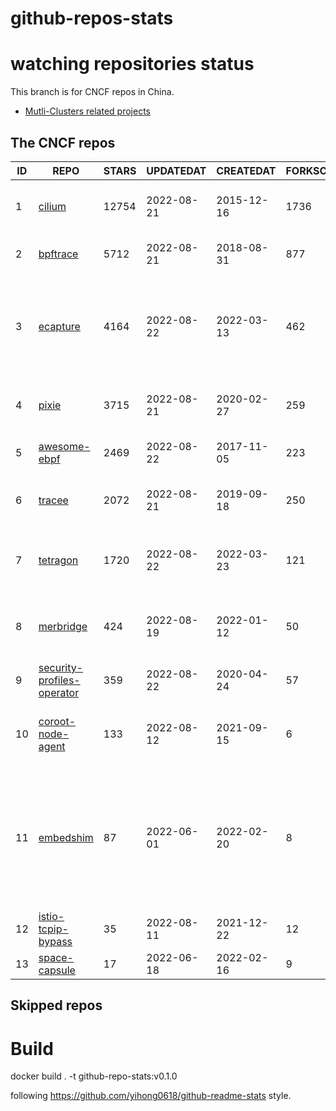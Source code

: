# github-repos-stats

# watching repositories status

This branch is for CNCF repos in China.
- [Mutli-Clusters related projects](https://github.com/pacoxu/github-repos-stats/tree/multi-clusters)


<!--START_SECTION:github_repos-->
## The CNCF repos
| ID |                                            REPO                                             | STARS | UPDATEDAT  | CREATEDAT  | FORKSCOUNT |                                                              DESCRIPTIONS                                                               |
|----|---------------------------------------------------------------------------------------------|-------|------------|------------|------------|-----------------------------------------------------------------------------------------------------------------------------------------|
|  1 | [cilium](https://github.com/cilium/cilium)                                                  | 12754 | 2022-08-21 | 2015-12-16 |       1736 | eBPF-based Networking, Security, and Observability                                                                                      |
|  2 | [bpftrace](https://github.com/iovisor/bpftrace)                                             |  5712 | 2022-08-21 | 2018-08-31 |        877 | High-level tracing language for Linux eBPF                                                                                              |
|  3 | [ecapture](https://github.com/ehids/ecapture)                                               |  4164 | 2022-08-22 | 2022-03-13 |        462 | capture SSL/TLS text content without CA cert using eBPF. supports Linux x86_64/Aarch64, Android(GKI) Aarch64.                           |
|  4 | [pixie](https://github.com/pixie-io/pixie)                                                  |  3715 | 2022-08-21 | 2020-02-27 |        259 | Instant Kubernetes-Native Application Observability                                                                                     |
|  5 | [awesome-ebpf](https://github.com/zoidbergwill/awesome-ebpf)                                |  2469 | 2022-08-22 | 2017-11-05 |        223 | A curated list of awesome projects related to eBPF.                                                                                     |
|  6 | [tracee](https://github.com/aquasecurity/tracee)                                            |  2072 | 2022-08-21 | 2019-09-18 |        250 | Linux Runtime Security and Forensics using eBPF                                                                                         |
|  7 | [tetragon](https://github.com/cilium/tetragon)                                              |  1720 | 2022-08-22 | 2022-03-23 |        121 | eBPF-based Security Observability and Runtime Enforcement                                                                               |
|  8 | [merbridge](https://github.com/merbridge/merbridge)                                         |   424 | 2022-08-19 | 2022-01-12 |         50 | Use eBPF to speed up your Service Mesh like crossing an Einstein-Rosen Bridge.                                                          |
|  9 | [security-profiles-operator](https://github.com/kubernetes-sigs/security-profiles-operator) |   359 | 2022-08-22 | 2020-04-24 |         57 | The Kubernetes Security Profiles Operator                                                                                               |
| 10 | [coroot-node-agent](https://github.com/coroot/coroot-node-agent)                            |   133 | 2022-08-12 | 2021-09-15 |          6 | A Prometheus exporter based on eBPF that gathers comprehensive container metrics                                                        |
| 11 | [embedshim](https://github.com/fuweid/embedshim)                                            |    87 | 2022-06-01 | 2022-02-20 |          8 | Provide task runtime implementation with pidfd and eBPF sched_process_exit tracepoint to manage deamonless container with low overhead. |
| 12 | [istio-tcpip-bypass](https://github.com/intel/istio-tcpip-bypass)                           |    35 | 2022-08-11 | 2021-12-22 |         12 | istio-tcpip-bypass                                                                                                                      |
| 13 | [space-capsule](https://github.com/Kindling-project/space-capsule)                          |    17 | 2022-06-18 | 2022-02-16 |          9 | space-capsule                                                                                                                           |



## Skipped repos
<!--END_SECTION:github_repos-->

# Build

docker build . -t github-repo-stats:v0.1.0

following https://github.com/yihong0618/github-readme-stats style.
